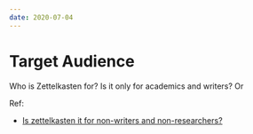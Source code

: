 ```yaml
---
date: 2020-07-04
---
```


# Target Audience

Who is Zettelkasten for? Is it only for academics and writers? Or

Ref:

* [Is zettelkasten it for non-writers and non-researchers?](https://www.reddit.com/r/Zettelkasten/comments/hkupvt/is_zettelkasten_it_for_nonwriters_and/)

